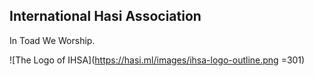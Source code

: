 International Hasi Association
------------------------------
In Toad We Worship.

![The Logo of IHSA](https://hasi.ml/images/ihsa-logo-outline.png =301)
